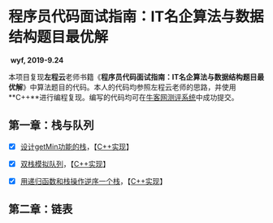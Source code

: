 # 程序员代码面试指南：IT名企算法与数据结构题目最优解

​		**wyf, 2019-9.24**

​		本项目复现**左程云**老师书籍《**程序员代码面试指南：IT名企算法与数据结构题目最优解**》中算法题目的代码。本人的代码均参照左程云老师的思路，并使用**C++**进行编程复现。编写的代码均可在[牛客网测评系统]([https://nowcoder.com/ta/programmer-code-interview-guide](https://www.nowcoder.com/ta/programmer-code-interview-guide))中成功提交。

## 第一章：栈与队列

- [x] [设计getMin功能的栈](https://www.nowcoder.com/practice/05e57ce2cd8e4a1eae8c3b0a7e9886be?tpId=101&tqId=33073&rp=1&ru=/ta/programmer-code-interview-guide&qru=/ta/programmer-code-interview-guide/question-ranking)，【[C++实现](CH1_Stack_Queue/1_getMin.cpp)】

- [x] [双栈模拟队列](https://www.nowcoder.com/practice/6bc058b32ee54a5fa18c62f29bae9863?tpId=101&tqId=33074&tPage=1&rp=1&ru=/ta/programmer-code-interview-guide&qru=/ta/programmer-code-interview-guide/question-ranking)，【[C++实现](CH1_Stack_Queue/2_stack_queue.cpp)】

- [x] [用递归函数和栈操作逆序一个栈](https://www.nowcoder.com/practice/1de82c89cc0e43e9aa6ee8243f4dbefd?tpId=101&tqId=33075&rp=1&ru=/ta/programmer-code-interview-guide&qru=/ta/programmer-code-interview-guide/question-ranking)，【[C++实现](CH1_Stack_Queue/3_Inverse_Stack_by_Recursion.cpp)】





## 第二章：链表

